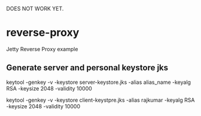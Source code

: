 DOES NOT WORK YET.

# reverse-proxy
Jetty Reverse Proxy example



## Generate server and personal keystore jks

keytool -genkey -v -keystore server-keystore.jks -alias alias_name -keyalg RSA -keysize 2048 -validity 10000

keytool -genkey -v -keystore client-keystpre.jks -alias rajkumar -keyalg RSA -keysize 2048 -validity 10000
